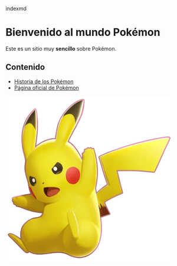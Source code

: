indexmd
# Bienvenido al mundo Pokémon

Este es un sitio muy **sencillo** sobre Pokémon.

## Contenido
- [Historia de los Pokémon](pagina2.md)
- [Página oficial de Pokémon](https://www.pokemon.com/)


![Pikachu](stat-pikachu.jpg)
